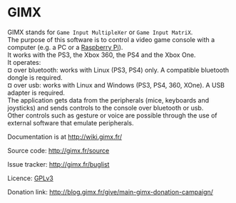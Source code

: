 GIMX
====

GIMX stands for `Game Input MultipleXer` or `Game Input MatriX`.  
The purpose of this software is to control a video game console with a computer (e.g. a PC or a [Raspberry Pi](http://www.raspberrypi.org/)).  
It works with the PS3, the Xbox 360, the PS4 and the Xbox One.  
It operates:  
¤ over bluetooth: works with Linux (PS3, PS4) only. A compatible bluetooth dongle is required.  
¤ over usb: works with Linux and Windows (PS3, PS4, 360, XOne). A USB adapter is required.  
The application gets data from the peripherals (mice, keyboards and joysticks) and sends controls to the console over bluetooth or usb.  
Other controls such as gesture or voice are possible through the use of external software that emulate peripherals.  

Documentation is at http://wiki.gimx.fr/  

Source code: http://gimx.fr/source  

Issue tracker: http://gimx.fr/buglist  

Licence: [GPLv3](https://www.gnu.org/copyleft/gpl.html)  

Donation link: http://blog.gimx.fr/give/main-gimx-donation-campaign/

